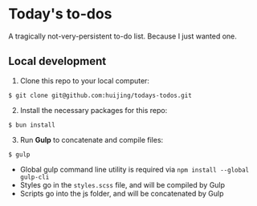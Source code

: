 # Today's to-dos

A tragically not-very-persistent to-do list. Because I just wanted one.

## Local development

1. Clone this repo to your local computer:

```shell
$ git clone git@github.com:huijing/todays-todos.git
```

2. Install the necessary packages for this repo:

```shell
$ bun install
```

3. Run **Gulp** to concatenate and compile files:

```shell
$ gulp
```

- Global gulp command line utility is required via `npm install --global gulp-cli`
- Styles go in the `styles.scss` file, and will be compiled by Gulp
- Scripts go into the js folder, and will be concatenated by Gulp
